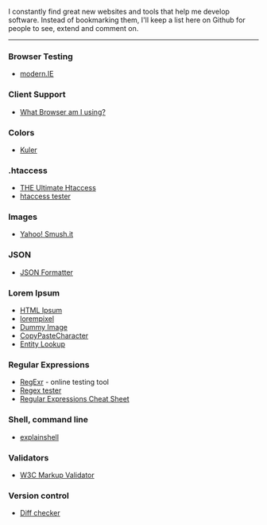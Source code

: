 I constantly find great new websites and tools that help me develop software.
Instead of bookmarking them, I'll keep a list here on Github for people to see, extend and comment on.

---

### Browser Testing
- [modern.IE](http://www.modern.ie/)

### Client Support
- [What Browser am I using?](http://www.whatsmybrowser.org/)

### Colors
- [Kuler](https://kuler.adobe.com/create/color-wheel/)

### .htaccess
- [THE Ultimate Htaccess](http://www.askapache.com/htaccess/htaccess.html)
- [htaccess tester](http://htaccess.madewithlove.be/)

### Images
- [Yahoo! Smush.it](http://www.smushit.com/ysmush.it/)

### JSON
- [JSON Formatter](http://jsonformatter.curiousconcept.com/)

### Lorem Ipsum
- [HTML Ipsum](http://html-ipsum.com/)
- [lorempixel](http://lorempixel.com/)
- [Dummy Image](http://dummyimage.com/)
- [CopyPasteCharacter](http://copypastecharacter.com/)
- [Entity Lookup](http://entity-lookup.leftlogic.com/)

### Regular Expressions
- [RegExr](http://www.regexr.com/) - online testing tool
- [Regex tester](http://regexpal.com/)
- [Regular Expressions Cheat Sheet](http://www.cheatography.com/davechild/cheat-sheets/regular-expressions/)

### Shell, command line
- [explainshell](http://explainshell.com/)

### Validators
- [W3C Markup Validator](http://validator.w3.org/)

### Version control
- [Diff checker](http://www.diffchecker.com/)
